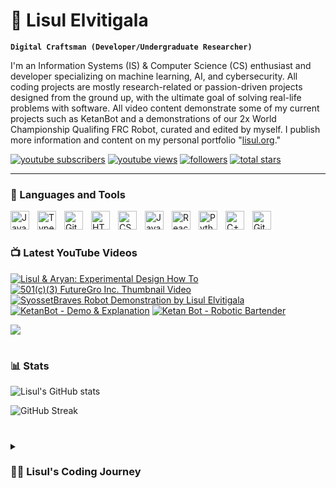 # 🦢 Lisul Elvitigala

**`Digital Craftsman (Developer/Undergraduate Researcher)`**

I'm an Information Systems (IS) & Computer Science (CS) enthusiast and developer specializing on machine learning, AI, and cybersecurity. All coding projects are mostly research-related or passion-driven projects designed from the ground up, with the ultimate goal of solving real-life problems with software. All video content demonstrate some of my current projects such as KetanBot and a demonstrations of our 2x World Championship Qualifing FRC Robot, curated and edited by myself. I publish more information and content on my personal portfolio "[lisul.org][website]."

   <p align="left">
      <a href="https://www.youtube.com/@lisule?sub_confirmation=1">
         <img alt="youtube subscribers" title="Subscribe to my YouTube channel" src="https://custom-icon-badges.demolab.com/youtube/channel/subscribers/UC3gbsCw3p7KLWinTEy7Z5Pg?color=%23E05D44&label=SUBSCRIBE&logo=video&logoColor=white&style=for-the-badge&labelColor=CE4630"/></a> 
      <a href="https://www.youtube.com/@lisule">
         <img alt="youtube views" title="YouTube views" src="https://custom-icon-badges.demolab.com/youtube/channel/views/UC3gbsCw3p7KLWinTEy7Z5Pg?color=%23E1AD0E&logo=eye&logoColor=white&style=for-the-badge&labelColor=C79600"/></a> 
      <a href="https://github.com/elvitigalalis?tab=followers">
         <img alt="followers" title="Follow me on Github" src="https://custom-icon-badges.demolab.com/github/followers/elvitigalalis?color=236ad3&labelColor=1155ba&style=for-the-badge&logo=person-add&label=Follow&logoColor=white"/></a>
      <a href="https://github.com/elvitigalalis?tab=repositories&sort=stargazers">
         <img alt="total stars" title="Total stars on GitHub" src="https://custom-icon-badges.demolab.com/github/stars/elvitigalalis?color=55960c&style=for-the-badge&labelColor=488207&logo=star"/></a>
   </p>

---

### 🧰 Languages and Tools

<img align="left" alt="Java" width="30px" style="padding-right:10px;" src="https://cdn.jsdelivr.net/gh/devicons/devicon/icons/java/java-original.svg"/>
<img align="left" alt="TypeScript" width="30px" style="padding-right:10px;" src="https://cdn.jsdelivr.net/gh/devicons/devicon/icons/typescript/typescript-plain.svg" />
<img align="left" alt="Git" width="30px" style="padding-right:10px;" src="https://cdn.jsdelivr.net/gh/devicons/devicon/icons/git/git-original.svg" />
<img align="left" alt="HTML" width="30px" style="padding-right:10px;" src="https://cdn.jsdelivr.net/gh/devicons/devicon/icons/html5/html5-plain.svg" />
<img align="left" alt="CSS" width="30px" style="padding-right:10px;" src="https://cdn.jsdelivr.net/gh/devicons/devicon/icons/css3/css3-plain.svg" />
<img align="left" alt="JavaScript" width="30px" style="padding-right:10px;" src="https://cdn.jsdelivr.net/gh/devicons/devicon/icons/javascript/javascript-plain.svg" />
<img align="left" alt="React" width="30px" style="padding-right:10px;" src="https://cdn.jsdelivr.net/gh/devicons/devicon/icons/react/react-original.svg" />
<img align="left" alt="Python" width="30px" style="padding-right:10px;" src="https://cdn.jsdelivr.net/gh/devicons/devicon/icons/python/python-plain.svg" />
<img align="left" alt="C++" width="30px" style="padding-right:10px;" src="https://cdn.jsdelivr.net/gh/devicons/devicon/icons/cplusplus/cplusplus-line.svg" />
<img align="left" alt="GitHub" width="30px" style="padding-right:10px;" src="https://cdn.jsdelivr.net/gh/devicons/devicon/icons/github/github-original.svg" />
<br />

#

### 📺 Latest YouTube Videos

<!-- BEGIN YOUTUBE-CARDS -->
[![Lisul & Aryan: Experimental Design How To](https://ytcards.demolab.com/?id=AjA-Tg4QuV0&title=Lisul+%26+Aryan%3A+Experimental+Design+How+To&lang=en&timestamp=1718060518&background_color=%230d1117&title_color=%23ffffff&stats_color=%23dedede&max_title_lines=1&width=250&border_radius=5 "Lisul & Aryan: Experimental Design How To")](https://www.youtube.com/watch?v=AjA-Tg4QuV0)
[![501(c)(3) FutureGro Inc. Thumbnail Video](https://ytcards.demolab.com/?id=46AWqGrL1JE&title=501%28c%29%283%29+FutureGro+Inc.+Thumbnail+Video&lang=en&timestamp=1692984949&background_color=%230d1117&title_color=%23ffffff&stats_color=%23dedede&max_title_lines=1&width=250&border_radius=5 "501(c)(3) FutureGro Inc. Thumbnail Video")](https://www.youtube.com/watch?v=46AWqGrL1JE)
[![SyossetBraves Robot Demonstration by Lisul Elvitigala](https://ytcards.demolab.com/?id=6EYJzMOUVr0&title=SyossetBraves+Robot+Demonstration+by+Lisul+Elvitigala&lang=en&timestamp=1686625561&background_color=%230d1117&title_color=%23ffffff&stats_color=%23dedede&max_title_lines=1&width=250&border_radius=5 "SyossetBraves Robot Demonstration by Lisul Elvitigala")](https://www.youtube.com/watch?v=6EYJzMOUVr0)
[![KetanBot - Demo & Explanation](https://ytcards.demolab.com/?id=E42a9Vety20&title=KetanBot+-+Demo+%26+Explanation&lang=en&timestamp=1686625356&background_color=%230d1117&title_color=%23ffffff&stats_color=%23dedede&max_title_lines=1&width=250&border_radius=5 "KetanBot - Demo & Explanation")](https://www.youtube.com/watch?v=E42a9Vety20)
[![Ketan Bot - Robotic Bartender](https://ytcards.demolab.com/?id=O8UBXYZ1Izg&title=Ketan+Bot+-+Robotic+Bartender&lang=en&timestamp=1681910037&background_color=%230d1117&title_color=%23ffffff&stats_color=%23dedede&max_title_lines=1&width=250&border_radius=5 "Ketan Bot - Robotic Bartender")](https://www.youtube.com/watch?v=O8UBXYZ1Izg)
<!-- END YOUTUBE-CARDS -->

[<img src="https://custom-icon-badges.demolab.com/badge/-Subscribe%20For%20More-red?style=for-the-badge&logo=video&logoColor=white"/>](https://www.youtube.com/@lisule?sub_confirmation=1)

#

### 📊 Stats

![Lisul's GitHub stats](https://github-readme-stats.vercel.app/api?username=elvitigalalis&show_icons=true&theme=gruvbox)

![GitHub Streak](https://streak-stats.demolab.com?user=ForrestKnight&theme=gruvbox&border_radius=4.5) 

#


<details>
 <summary><h3>👨‍💻 Lisul's Coding Journey</h3></summary>
   I started coding in 6th grade, with the onset of scratch.mit.edu with a passion to learn everything I could about sofware engineering – in block-coding, that is. The passion transitioned into remixing several advanced games, customizing them, and publishing them under my username – which I did garner a hefty community for. This then transitioned into leading the middle school's Coding Club under the supervision of Mrs. Lisa Capulong. I was the president, and would invite guest speakers from Hatch (a similar program to Scratch) to share their collegiate-level experiences in programming as well as presenting my own slideshows in front of the club. However, I had always desired more than simple block coding. Fast forward a year in managing the Coding Club, I began to teach the more advanced topic of the Python processing language with a friend of mine. We self-learned the topic through w3schools and transferred our knowledge to slides, presenting them in front of the entire audience. This was when I started to love programming as not a medium for games, but more of the ink for actually useful applications. I would continue to create simple applications in Python, such as a number randomizer, Tic-tac-toe simple AIs, etc. Then came high school, where I would fall in love with the world of robotics. I partook in the FIRST Tech Challenge (FTC) team of Syosset High School, where I mostly worked on the hardware and business aspects of team. My dad then recommended me to learn Java, which I promptly did over a night, and that's when I joined the software side of robotics. I transitioned into joining the FIRST Robotics Competition (FRC) team 9016 (Syosset Supersonics), which was a large step up from FTC, but a new opportunity since we were a rookie team starting up that year. I led the programming efforts in creating a swerve drive and arcade drive robot, where the knowledge I gained from working with the hardware in FTC helped me see programming/IoT connections between FRC parts. I would also be responsible for leading our efforts in creating the Limelight camera vision system for our robot, as well as intake & outtake operations. This was in the junior year of my high school, and we would meet for several hours each and every day to work on this robot. After several days of tiresome work, we ended up creating a stellar robot that won the Rookie All Star award as well as a wildcard to go to the FIRST Robotics Competition World Championship in Houston, Texas. I was ecstatic, even though we didn't place too well in the championships. Come next year, I would triple the efficiency of all our drivetrain systems, as well as upgrade our camera vision system into a fully-functional robot visualization system similar to Tesla's. It could approximate the position of the robot based on the positions of certain markers (known as April Tags) on the pre-determined field. This was revolutionary for our robot, and we would use this implementation to add auto-aiming for our robot as well as auto-alignment, which were extremely important for that year's event. We ended up sweeping the competition with a 1st place finish during our Regional, as Team captains of the winning alliance, securing us another spot in the FIRST Robotics Championships at Houston, Texas. This was a big turning point in establishing my deep interest in robotics and neural networking / machine learning, which I had to make from scratch for the camera vision system as well as the robot localization. I also dabbled into web development through the Coding and Web Development Club which I was so fortunate to be the president of. This culminated into me making lisul.org, my personal portfolio based on the language React.js and HTML+CS. All of these acquired projects under my belt were sometimes challenging to learn/understand, however, they twisted my brain in ways I loved, which is why I continue to love Information Systems as well as Computer Science throughout college.
</details>

[website]: https://lisul.org
[youtube]: https://youtube.com/@lisule
